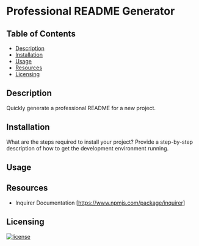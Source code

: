# Professional README Generator

## Table of Contents 
  - [Description](#description)
  - [Installation](#installation)
  - [Usage](#usage)
  - [Resources](#resources)
  - [Licensing](#Licensing)

## Description
Quickly generate a professional README for a new project.

## Installation
What are the steps required to install your project? Provide a step-by-step description of how to get the development environment running.

## Usage 

## Resources
* Inquirer Documentation [https://www.npmjs.com/package/inquirer]

## Licensing
[![license](https://img.shields.io/badge/license-MIT-blue)](https://shields.io)
